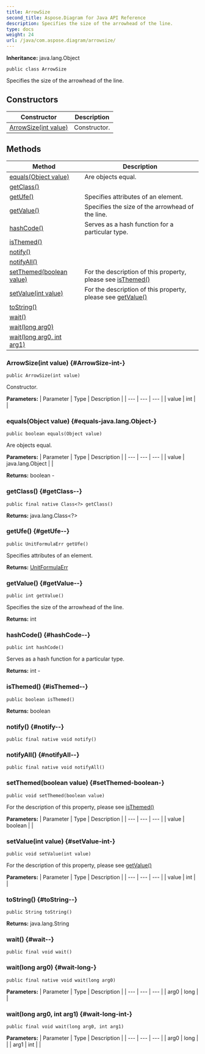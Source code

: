 ```yaml
---
title: ArrowSize
second_title: Aspose.Diagram for Java API Reference
description: Specifies the size of the arrowhead of the line.
type: docs
weight: 24
url: /java/com.aspose.diagram/arrowsize/
---
```


**Inheritance:**
java.lang.Object
```
public class ArrowSize
```

Specifies the size of the arrowhead of the line.
## Constructors

| Constructor | Description |
| --- | --- |
| [ArrowSize(int value)](#ArrowSize-int-) | Constructor. |
## Methods

| Method | Description |
| --- | --- |
| [equals(Object value)](#equals-java.lang.Object-) | Are objects equal. |
| [getClass()](#getClass--) |  |
| [getUfe()](#getUfe--) | Specifies attributes of an element. |
| [getValue()](#getValue--) | Specifies the size of the arrowhead of the line. |
| [hashCode()](#hashCode--) | Serves as a hash function for a particular type. |
| [isThemed()](#isThemed--) |  |
| [notify()](#notify--) |  |
| [notifyAll()](#notifyAll--) |  |
| [setThemed(boolean value)](#setThemed-boolean-) | For the description of this property, please see [isThemed()](../../com.aspose.diagram/arrowsize\#isThemed--) |
| [setValue(int value)](#setValue-int-) | For the description of this property, please see [getValue()](../../com.aspose.diagram/arrowsize\#getValue--) |
| [toString()](#toString--) |  |
| [wait()](#wait--) |  |
| [wait(long arg0)](#wait-long-) |  |
| [wait(long arg0, int arg1)](#wait-long-int-) |  |
### ArrowSize(int value) {#ArrowSize-int-}
```
public ArrowSize(int value)
```


Constructor.

**Parameters:**
| Parameter | Type | Description |
| --- | --- | --- |
| value | int |  |

### equals(Object value) {#equals-java.lang.Object-}
```
public boolean equals(Object value)
```


Are objects equal.

**Parameters:**
| Parameter | Type | Description |
| --- | --- | --- |
| value | java.lang.Object |  |

**Returns:**
boolean - 
### getClass() {#getClass--}
```
public final native Class<?> getClass()
```




**Returns:**
java.lang.Class<?>
### getUfe() {#getUfe--}
```
public UnitFormulaErr getUfe()
```


Specifies attributes of an element.

**Returns:**
[UnitFormulaErr](../../com.aspose.diagram/unitformulaerr)
### getValue() {#getValue--}
```
public int getValue()
```


Specifies the size of the arrowhead of the line.

**Returns:**
int
### hashCode() {#hashCode--}
```
public int hashCode()
```


Serves as a hash function for a particular type.

**Returns:**
int - 
### isThemed() {#isThemed--}
```
public boolean isThemed()
```




**Returns:**
boolean
### notify() {#notify--}
```
public final native void notify()
```




### notifyAll() {#notifyAll--}
```
public final native void notifyAll()
```




### setThemed(boolean value) {#setThemed-boolean-}
```
public void setThemed(boolean value)
```


For the description of this property, please see [isThemed()](../../com.aspose.diagram/arrowsize\#isThemed--)

**Parameters:**
| Parameter | Type | Description |
| --- | --- | --- |
| value | boolean |  |

### setValue(int value) {#setValue-int-}
```
public void setValue(int value)
```


For the description of this property, please see [getValue()](../../com.aspose.diagram/arrowsize\#getValue--)

**Parameters:**
| Parameter | Type | Description |
| --- | --- | --- |
| value | int |  |

### toString() {#toString--}
```
public String toString()
```




**Returns:**
java.lang.String
### wait() {#wait--}
```
public final void wait()
```




### wait(long arg0) {#wait-long-}
```
public final native void wait(long arg0)
```




**Parameters:**
| Parameter | Type | Description |
| --- | --- | --- |
| arg0 | long |  |

### wait(long arg0, int arg1) {#wait-long-int-}
```
public final void wait(long arg0, int arg1)
```




**Parameters:**
| Parameter | Type | Description |
| --- | --- | --- |
| arg0 | long |  |
| arg1 | int |  |

